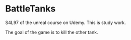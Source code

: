 # BattleTanks
S4L97 of the unreal course on Udemy. This is study work.

The goal of the game is to kill the other tank.
